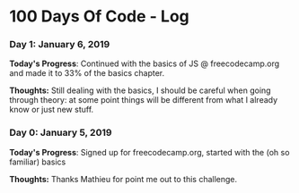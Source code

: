 # 100 Days Of Code - Log

### Day 1: January 6, 2019 

**Today's Progress**: Continued with the basics of JS @ freecodecamp.org and made it to 33% of the basics chapter. 

**Thoughts:** Still dealing with the basics, I should be careful when going through theory: at some point things will be different from what I already know or just new stuff.

### Day 0: January 5, 2019 

**Today's Progress**: Signed up for freecodecamp.org, started with the (oh so familiar) basics

**Thoughts:** Thanks Mathieu for point me out to this challenge.



